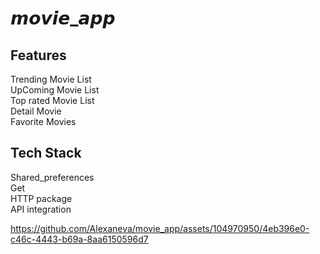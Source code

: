 # 𝙢𝙤𝙫𝙞𝙚_𝙖𝙥𝙥


## Features
Trending Movie List <br>
UpComing Movie List <br>
Top rated Movie List <br>
Detail Movie <br>
Favorite Movies

## Tech Stack
Shared_preferences <br>
Get <br>
HTTP package <br>
API integration <br>


https://github.com/Alexaneva/movie_app/assets/104970950/4eb396e0-c46c-4443-b69a-8aa6150596d7

